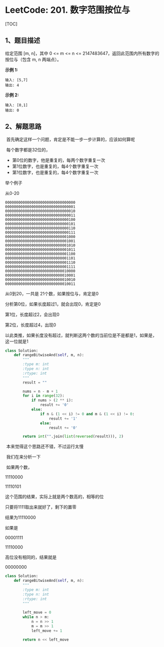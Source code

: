 # LeetCode: 201. 数字范围按位与

[TOC]



## 1、题目描述

给定范围 [m, n]，其中 0 <= m <= n <= 2147483647，返回此范围内所有数字的按位与（包含 m, n 两端点）。

**示例 1:** 

```
输入: [5,7]
输出: 4
```

**示例 2:**

```
输入: [0,1]
输出: 0
```



## 2、解题思路

​	首先确定这样一个问题，肯定是不能一步一步计算的，应该如何算呢

​	每个数字都是32位的，

- 第0位的数字，他是重复的，每两个数字重复一次
- 第1位数字，也是重复的，每4个数字重复一次
- 第1位数字，也是重复的，每4个数字重复一次

举个例子

从0-20

```
00000000000000000000000000000000
00000000000000000000000000000001
00000000000000000000000000000010
00000000000000000000000000000011
00000000000000000000000000000100
00000000000000000000000000000101
00000000000000000000000000000110
00000000000000000000000000000111
00000000000000000000000000001000
00000000000000000000000000001001
00000000000000000000000000001010
00000000000000000000000000001011
00000000000000000000000000001100
00000000000000000000000000001101
00000000000000000000000000001110
00000000000000000000000000001111
00000000000000000000000000010000
00000000000000000000000000010001
00000000000000000000000000010010
00000000000000000000000000010011
```



从0到20，一共是	21个数，如果按位与，肯定是0

分析第0位，如果长度超过1，就会出现0，肯定是0

第1位，长度超过2，会出现0

第2位，长度超过4，出现0



以此类推，如果长度没有超过，就判断这两个数的当前位是不是都是1，如果是，这一位就是1

```python
class Solution:
    def rangeBitwiseAnd(self, m, n):
        """
        :type m: int
        :type n: int
        :rtype: int
        """
        result = ""

        nums = n - m + 1
        for i in range(32):
            if nums > (2 ** i):
                result += '0'
            else:
                if n & (1 << i) != 0 and m & (1 << i) != 0:
                    result += '1'
                else:
                    result += '0'

        return int("".join(list(reversed(result))), 2)
```



​	本来觉得这个思路还不错，不过运行太慢

​	我们在来分析一下

​	如果两个数，

11110000

11110101

这个范围的结果，实际上就是两个数高的，相等的位

只要将1111取出来就好了，剩下的置零

结果为11110000



如果是

00001111

11110000

高位没有相同的，结果就是

00000000

```python
class Solution:
    def rangeBitwiseAnd(self, m, n):
        """
        :type m: int
        :type n: int
        :rtype: int
        """
        
        left_move = 0
        while n > m:
            n = n >> 1
            m = m >> 1
            left_move += 1

        return n << left_move
```


